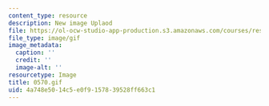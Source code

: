 ```yaml
---
content_type: resource
description: New image Uplaod
file: https://ol-ocw-studio-app-production.s3.amazonaws.com/courses/res-21g-01-kana-spring-2010/4a748e5014c5e0f9157839528ff663c1_0570.gif
file_type: image/gif
image_metadata:
  caption: ''
  credit: ''
  image-alt: ''
resourcetype: Image
title: 0570.gif
uid: 4a748e50-14c5-e0f9-1578-39528ff663c1
---
```

